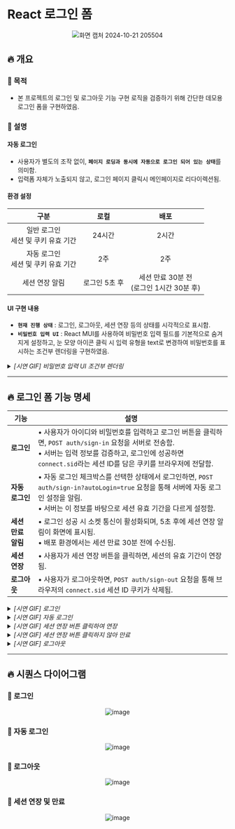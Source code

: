 # React 로그인 폼

<div align="center">

![화면 캡처 2024-10-21 205504](https://github.com/user-attachments/assets/b460055e-25f3-4eb6-a4de-c21cf50ed2d3)

</div>

## 🔥 개요

### 🔷 목적

- 본 프로젝트의 로그인 및 로그아웃 기능 구현 로직을 검증하기 위해 간단한 데모용 로그인 폼을 구현하였음.

### 🔷 설명

#### 자동 로그인 
- 사용자가 별도의 조작 없이, <b>`페이지 로딩과 동시에 자동으로 로그인 되어 있는 상태`</b>를 의미함.
- 입력폼 자체가 노출되지 않고, 로그인 페이지 클릭시 메인페이지로 리다이렉션됨.

#### 환경 설정

| <div align="center">구분</div>              | <div align="center">로컬</div>          | <div align="center">배포</div>          |
|-----------------------------------|---------------|---------------|
| <div align="center">일반 로그인<br>세션 및 쿠키 유효 기간</div> | <div align="center">24시간</div> | <div align="center">2시간</div> |
| <div align="center">자동 로그인<br>세션 및 쿠키 유효 기간</div> | <div align="center">2주</div> | <div align="center">2주</div> |
| <div align="center">세션 연장 알림</div>    | <div align="center">로그인 5초 후</div> | <div align="center">세션 만료 30분 전 <br>(로그인 1시간 30분 후)</div> |

#### UI 구현 내용

- <b>`현재 진행 상태`</b> : 로그인, 로그아웃, 세션 연장 등의 상태를 시각적으로 표시함.
- <b>`비밀번호 입력 UI`</b> : React MUI를 사용하여 비밀번호 입력 필드를 기본적으로 숨겨지게 설정하고, 눈 모양 아이콘 클릭 시 입력 유형을 text로 변경하여 비밀번호를 표시하는 조건부 렌더링을 구현하였음.

<details>
<summary><i> [시연 GIF] 비밀번호 입력 UI 조건부 렌더링 </i></summary>

![비밀번호UI](https://github.com/user-attachments/assets/833f2e53-82a8-4d0a-b2ee-45238122504a)

</details>

---------

## 🔥 로그인 폼 기능 명세

| 기능               | 설명                                                                                                                                                           |
|------------------|--------------------------------------------------------------------------------------------------------------------------------------------------------------|
| **로그인**         | • 사용자가 아이디와 비밀번호를 입력하고 로그인 버튼을 클릭하면, `POST auth/sign-in` 요청을 서버로 전송함.<br> • 서버는 입력 정보를 검증하고, 로그인에 성공하면 `connect.sid`라는 세션 ID를 담은 쿠키를 브라우저에 전달함.         |
|     **자동 로그인**     | • 자동 로그인 체크박스를 선택한 상태에서 로그인하면, `POST auth/sign-in?autoLogin=true` 요청을 통해 서버에 자동 로그인 설정을 알림.<br> • 서버는 이 정보를 바탕으로 세션 유효 기간을 다르게 설정함.                         |
| **세션 만료 알림**      | • 로그인 성공 시 소켓 통신이 활성화되며, 5초 후에 세션 연장 알림이 화면에 표시됨.<br> • 배포 환경에서는 세션 만료 30분 전에 수신됨.                                                                  |
| **세션 연장**      | • 사용자가 세션 연장 버튼을 클릭하면, 세션의 유효 기간이 연장됨.                                                                                         |
|     **로그아웃**        | • 사용자가 로그아웃하면, `POST auth/sign-out` 요청을 통해 브라우저의 `connect.sid` 세션 ID 쿠키가 삭제됨.                                                    |

<details>
<summary><i> [시연 GIF] 로그인 </i></summary>

![로그인성공](https://github.com/user-attachments/assets/78ebec66-5bde-4a19-8b9b-2c734ab6d571)

</details>
<details>
<summary><i> [시연 GIF] 자동 로그인 </i></summary>

![자동로그인](https://github.com/user-attachments/assets/7bcaac06-a43d-4c31-8fb8-1240157e9784)


</details>
<details>
<summary><i> [시연 GIF] 세션 연장 버튼 클릭하여 연장 </i></summary>

![세션연장](https://github.com/user-attachments/assets/f83f525a-1e79-4d79-8e31-e4affe2c3670)

</details>
<details>
<summary><i> [시연 GIF] 세션 연장 버튼 클릭하지 않아 만료 </i></summary>

![세션만료](https://github.com/user-attachments/assets/b4bc5dbd-58ea-45a9-922d-003bce73ab1c)

</details>
<details>
<summary><i> [시연 GIF] 로그아웃 </i></summary>

![로그아웃](https://github.com/user-attachments/assets/31594a8e-72ce-49c9-bf1a-031e39a1785b)

</details>

---------

## 🔥 시퀀스 다이어그램

### 🔷 로그인

<div align="center">

![image](https://github.com/user-attachments/assets/fdf05a56-1bc4-499d-a628-ef4a492e3f95)

</div>

### 🔷 자동 로그인

<div align="center">

![image](https://github.com/user-attachments/assets/1ff09260-e6f0-4eee-ac89-152db8b1ef5e)

</div>

### 🔷 로그아웃

<div align="center">

![image](https://github.com/user-attachments/assets/203f9fe2-f69f-457e-ab3f-c249982d4d7c)

</div>

### 🔷 세션 연장 및 만료

<div align="center">

![image](https://github.com/user-attachments/assets/7762e805-49c0-403a-baf3-1dc1bf7dcc82)

</div>

